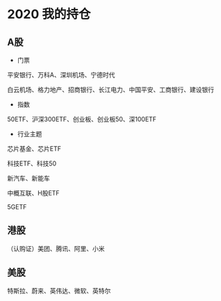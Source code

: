 # 2020 我的持仓

## A股

*  门票

平安银行、万科A、深圳机场、宁德时代

白云机场、格力地产、招商银行、长江电力、中国平安、工商银行、建设银行


*  指数

50ETF、沪深300ETF、创业板、创业板50、深100ETF

*  行业主题

芯片基金、芯片ETF

科技ETF、科技50

新汽车、新能车

中概互联、H股ETF

5GETF

## 港股

（认购证）美团、腾讯、阿里、小米

## 美股

特斯拉、蔚来、英伟达、微软、英特尔

